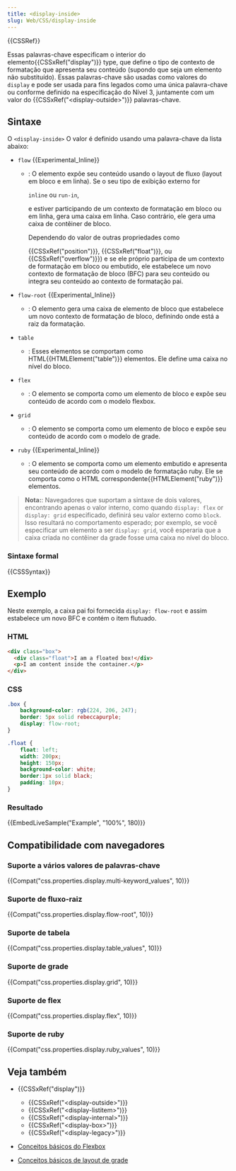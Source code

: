 ```yaml
---
title: <display-inside>
slug: Web/CSS/display-inside
---
```


{{CSSRef}}

Essas palavras-chave especificam o interior do elemento{{CSSxRef("display")}} type, que define o tipo de contexto de formatação que apresenta seu conteúdo (supondo que seja um elemento não substituído). Essas palavras-chave são usadas como valores do `display` e pode ser usada para fins legados como uma única palavra-chave ou conforme definido na especificação do Nível 3, juntamente com um valor do {{CSSxRef("&lt;display-outside&gt;")}} palavras-chave.

## Sintaxe

O `<display-inside>` O valor é definido usando uma palavra-chave da lista abaixo:

- `flow` {{Experimental_Inline}}

  - : O elemento expõe seu conteúdo usando o layout de fluxo (layout em bloco e em linha).
    Se o seu tipo de exibição externo for

    `inline` ou `run-in`,

    e estiver participando de um contexto de formatação em bloco ou em linha, gera uma caixa em linha. Caso contrário, ele gera uma caixa de contêiner de bloco.

    Dependendo do valor de outras propriedades como

    {{CSSxRef("position")}}, {{CSSxRef("float")}}, ou {{CSSxRef("overflow")}}) e se ele próprio participa de um contexto de formatação em bloco ou embutido, ele estabelece um novo contexto de formatação de bloco (BFC) para seu conteúdo ou integra seu conteúdo ao contexto de formatação pai.

- `flow-root` {{Experimental_Inline}}
  - : O elemento gera uma caixa de elemento de bloco que estabelece um novo contexto de formatação de bloco, definindo onde está a raiz da formatação.
- `table`
  - : Esses elementos se comportam como HTML{{HTMLElement("table")}} elementos. Ele define uma caixa no nível do bloco.
- `flex`
  - : O elemento se comporta como um elemento de bloco e expõe seu conteúdo de acordo com o modelo flexbox.
- `grid`
  - : O elemento se comporta como um elemento de bloco e expõe seu conteúdo de acordo com o modelo de grade.
- `ruby` {{Experimental_Inline}}
  - : O elemento se comporta como um elemento embutido e apresenta seu conteúdo de acordo com o modelo de formatação ruby. Ele se comporta como o HTML correspondente{{HTMLElement("ruby")}} elementos.

> **Nota:**: Navegadores que suportam a sintaxe de dois valores, encontrando apenas o valor interno, como quando `display: flex` or `display: grid` especificado, definirá seu valor externo como `block`. Isso resultará no comportamento esperado; por exemplo, se você especificar um elemento a ser `display: grid`, você esperaria que a caixa criada no contêiner da grade fosse uma caixa no nível do bloco.

### Sintaxe formal

{{CSSSyntax}}

## Exemplo

Neste exemplo, a caixa pai foi fornecida `display: flow-root` e assim estabelece um novo BFC e contém o item flutuado.

### HTML

```html
<div class="box">
  <div class="float">I am a floated box!</div>
  <p>I am content inside the container.</p>
</div>
```

### CSS

```css
.box {
    background-color: rgb(224, 206, 247);
    border: 5px solid rebeccapurple;
    display: flow-root;
}

.float {
    float: left;
    width: 200px;
    height: 150px;
    background-color: white;
    border:1px solid black;
    padding: 10px;
}
```

### Resultado

{{EmbedLiveSample("Example", "100%", 180)}}

## Compatibilidade com navegadores

### Suporte a vários valores de palavras-chave

{{Compat("css.properties.display.multi-keyword_values", 10)}}

### Suporte de fluxo-raiz

{{Compat("css.properties.display.flow-root", 10)}}

### Suporte de tabela

{{Compat("css.properties.display.table_values", 10)}}

### Suporte de grade

{{Compat("css.properties.display.grid", 10)}}

### Suporte de flex

{{Compat("css.properties.display.flex", 10)}}

### Suporte de ruby

{{Compat("css.properties.display.ruby_values", 10)}}

## Veja também

- {{CSSxRef("display")}}

  - {{CSSxRef("&lt;display-outside&gt;")}}
  - {{CSSxRef("&lt;display-listitem&gt;")}}
  - {{CSSxRef("&lt;display-internal&gt;")}}
  - {{CSSxRef("&lt;display-box&gt;")}}
  - {{CSSxRef("&lt;display-legacy&gt;")}}

- [Conceitos básicos do Flexbox](/pt-BR/docs/Web/CSS/CSS_Flexible_Box_Layout/Basic_Concepts_of_Flexbox)
- [Conceitos básicos de layout de grade](/pt-BR/docs/Web/CSS/CSS_Grid_Layout/Basic_Concepts_of_Grid_Layout)
